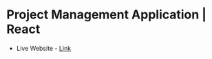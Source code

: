 # Project Management Application | React
- Live Website - [Link](https://project-management-pk.netlify.app)
